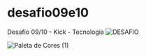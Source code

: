 # desafio09e10
Desafio 09/10 - Kick - Tecnologia
![DESAFIO](https://github.com/anacarolina78/template/assets/166236891/a8916c6c-2046-4693-bca3-5d46259dcddb)

![Paleta de Cores (1)](https://github.com/anacarolina78/template/assets/166236891/b5729049-5959-44e6-b8c2-8faad6128ed8)
